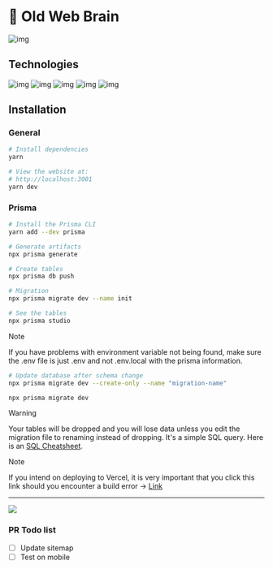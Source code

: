 # 🧠 Old Web Brain

![img](https://media.giphy.com/media/8PpFJcG4y8HqsxQumz/giphy.gif)

## Technologies

![img](https://img.shields.io/badge/Next.js-000000.svg?style=for-the-badge&logo=nextdotjs&logoColor=white) ![img](https://img.shields.io/badge/TypeScript-3178C6.svg?style=for-the-badge&logo=TypeScript&logoColor=white)
![img](https://img.shields.io/badge/Three.js-000000.svg?style=for-the-badge&logo=threedotjs&logoColor=white) ![img](https://img.shields.io/badge/Prisma-2D3748.svg?style=for-the-badge&logo=Prisma&logoColor=white) ![img](https://img.shields.io/badge/MDX-1B1F24.svg?style=for-the-badge&logo=MDX&logoColor=white)

## Installation

### General

```bash
# Install dependencies
yarn

# View the website at:
# http://localhost:3001
yarn dev
```

### Prisma

```bash
# Install the Prisma CLI
yarn add --dev prisma

# Generate artifacts
npx prisma generate

# Create tables
npx prisma db push

# Migration
npx prisma migrate dev --name init

# See the tables
npx prisma studio

```

> [!NOTE]
> If you have problems with environment variable not being found, make sure the .env file is just .env and not .env.local with the prisma information.

```bash
# Update database after schema change
npx prisma migrate dev --create-only --name "migration-name"

npx prisma migrate dev
```

> [!WARNING]
> Your tables will be dropped and you will lose data unless you edit the migration file to renaming instead of dropping. It's a simple SQL query. Here is an [SQL Cheatsheet](https://www.sqltutorial.org/sql-cheat-sheet/).

>[!NOTE]
> If you intend on deploying to Vercel, it is very important that you click this link should you encounter a build error -> [Link](https://www.prisma.io/docs/orm/more/help-and-troubleshooting/help-articles/vercel-caching-issue)


---

<a href="https://ko-fi.com/sabrinamedwinter">
<img src="https://img.shields.io/badge/Kofi-FF5E5B.svg?style=for-the-badge&logo=Ko-fi&logoColor=white" />
</a>

### PR Todo list

- [ ] Update sitemap
- [ ] Test on mobile
